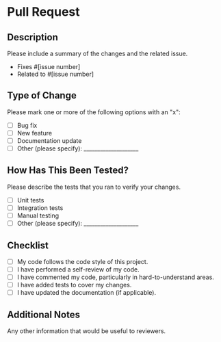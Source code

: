 
# Pull Request

## Description

Please include a summary of the changes and the related issue. 

- Fixes #[issue number]
- Related to #[issue number]

## Type of Change

Please mark one or more of the following options with an "x":

- [ ] Bug fix
- [ ] New feature
- [ ] Documentation update
- [ ] Other (please specify): ____________________

## How Has This Been Tested?

Please describe the tests that you ran to verify your changes.

- [ ] Unit tests
- [ ] Integration tests
- [ ] Manual testing
- [ ] Other (please specify): ____________________

## Checklist

- [ ] My code follows the code style of this project.
- [ ] I have performed a self-review of my code.
- [ ] I have commented my code, particularly in hard-to-understand areas.
- [ ] I have added tests to cover my changes.
- [ ] I have updated the documentation (if applicable).

## Additional Notes

Any other information that would be useful to reviewers.